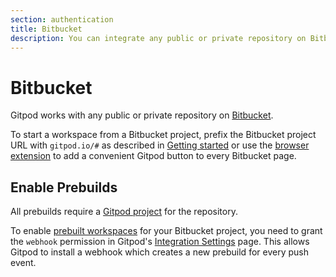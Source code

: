 ```yaml
---
section: authentication
title: Bitbucket
description: You can integrate any public or private repository on Bitbucket with Gitpod.
---
```


<!-- TODO: Consider nesting pages -->
<!-- TODO: BitBucket Cloud (?) -->

# Bitbucket

<!-- TODO: Remove duplicated content -->

Gitpod works with any public or private repository on [Bitbucket](https://bitbucket.org/).

To start a workspace from a Bitbucket project, prefix the Bitbucket project URL with `gitpod.io/#` as described in [Getting started](/docs/introduction/getting-started) or use the [browser extension](/docs/configure/user-settings/browser-extension) to add a convenient Gitpod button to every Bitbucket page.

## Enable Prebuilds

<!-- TODO: Simply link to projects -->

All prebuilds require a [Gitpod project](/docs/configure/projects#add-a-new-project) for the repository.

<!-- TODO: Is this still correct? -->

To enable [prebuilt workspaces](/docs/configure/projects/prebuilds) for your Bitbucket project, you need to grant the `webhook` permission in Gitpod's [Integration Settings](https://gitpod.io/integrations) page. This allows Gitpod to install a webhook which creates a new prebuild for every push event.
